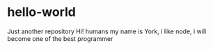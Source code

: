 # hello-world
Just another repository
Hi! humans
my name is York, i like node, i will become one of the best programmer
